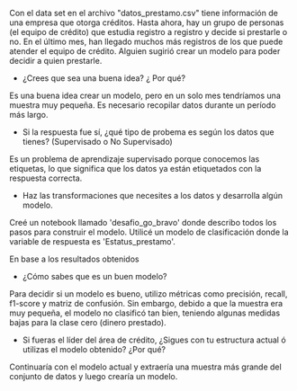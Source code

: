 Con el data set en el archivo "datos_prestamo.csv" tiene información de una empresa que otorga créditos. Hasta ahora, hay un grupo de personas (el equipo de crédito) que estudia registro a registro y decide si prestarle o no. En el último mes, han llegado muchos más registros de los que puede atender el equipo de crédito. Alguien sugirió crear un modelo para poder decidir a quien prestarle.

- ¿Crees que sea una buena idea? ¿ Por qué?

Es una buena idea crear un modelo, pero en un solo mes tendríamos una muestra muy pequeña. Es necesario recopilar datos durante un período más largo.

 - Si la respuesta fue sí, ¿qué tipo de probema es según los datos que tienes? (Supervisado o No Supervisado)
 
Es un problema de aprendizaje supervisado porque conocemos las etiquetas, lo que significa que los datos ya están etiquetados con la respuesta correcta.

- Haz las transformaciones que necesites a los datos y desarrolla algún modelo.

Creé un notebook llamado 'desafio_go_bravo' donde describo todos los pasos para construir el modelo. Utilicé un modelo de clasificación donde la variable de respuesta es 'Estatus_prestamo'.

En base a los resultados obtenidos

- ¿Cómo sabes que es un buen modelo?

Para decidir si un modelo es bueno, utilizo métricas como precisión, recall, f1-score y matriz de confusión. Sin embargo, debido a que la muestra era muy pequeña, el modelo no clasificó tan bien, teniendo algunas medidas bajas para la clase cero (dinero prestado).

- Si fueras el líder del área de crédito, ¿Sigues con tu estructura actual ó utilizas el modelo obtenido? ¿Por qué?

Continuaría con el modelo actual y extraería una muestra más grande del conjunto de datos y luego crearía un modelo.
